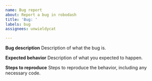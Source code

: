 ```yaml
---
name: Bug report
about: Report a bug in robodash
title: 'Bug: '
labels: bug
assignees: unwieldycat

---
```


**Bug description**
Description of what the bug is.

**Expected behavior**
Description of what you expected to happen.

**Steps to reproduce**
Steps to reproduce the behavior, including any necessary code.

